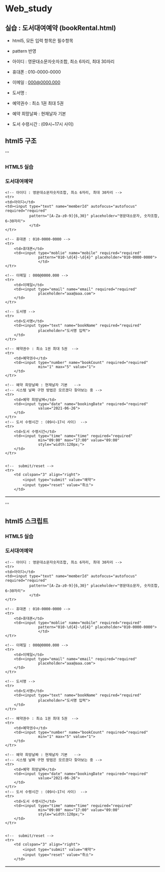 # Web_study
 
## 실습 : 도서대여예약 (bookRental.html) 
 
 - html5, 모든 입력 항목은 필수항목 
 - pattern 반영 
 
 - 아이디 : 영문대소문자숫자조합, 최소 6자리, 최대 30자리
 - 휴대폰 : 010-0000-0000
 - 이메일 : 000@0000.000
 - 도서명 : 
 - 예약권수 : 최소 1권 최대 5권 
 - 예약 희망날짜 : 현재날자 기본 
 - 도서 수령시간 : (09시~17시 사이)
 
## html5 구조
 
'''
<!DOCTYPE html>
<html>
<head>
<meta charset="UTF-8">
<title>도서대여예약</title>
</head>
<body>
<h3>HTML5 실습</h3>
<h3>도서대여예약</h3>
<table border="1" cellspacing="5px" cellpadding="5px">
<form action ="joinResult.html" method="post">

	<!-- 아이디 : 영문대소문자숫자조합, 최소 6자리, 최대 30자리 -->
	<tr>
	<td>아이디</td>
	<td><input type="text" name="memberId" autofocus="autofocus" required="required"
			   pattern="[A-Za-z0-9]{6,30}" placeholder="영문대소문자, 숫자조합, 6~30자리">
			   </td>
	</tr>
	
	<!-- 휴대폰 : 010-0000-0000 -->	
	<tr>
		<td>휴대폰</td>
		<td><input type="moblie" name="mobile" required="required" 
				   pattern="010-\d{4}-\d{4}" placeholder="010-0000-0000">
				   </td>
	</tr>
	
	<!-- 이메일 : 000@0000.000 -->
	<tr>
		<td>이메일</td>
		<td><input type="email" name="email" required="required"
				   placeholder="aaa@aaa.com">
		</td>
	</tr>
	
	<!-- 도서명 -->
	<tr>
		<td>도서명</td>
		<td><input type="text" name="bookName" required="required"
				   placeholder="도서명 입력">
		</td>
	</tr>
			
	<!-- 예약권수 : 최소 1권 최대 5권  -->	
	<tr>
		<td>예약권수</td>
		<td><input type="number" name="bookCount" required="required"
				   min="1" max="5" value="1">
		</td>
	</tr>
		
	<!-- 예약 희망날짜 : 현재날자 기본   -->
	<!-- 시스템 날짜 구현 방법은 모르겠다 찾아보는 중 -->
	<tr>
		<td>예약 희망날짜</td>
		<td><input type="date" name="bookingDate" required="required" 
				   value="2021-06-26">
		</td>
	</tr>	
	<!-- 도서 수령시간 : (09시~17시 사이)  -->		
	<tr>
		<td>도서 수령시간</td>
		<td><input type="time" name="time" required="required"
				   min="09:00" max="17:00" value="09:00"
				   style="width:120px;">
		</td>
	</tr>			
			
				   	
	<!--  submit/reset -->
	<tr>
		<td colspan="3" align="right">
			<input type="submit" value="예약">
			<input type="reset" value="취소">
		</td>

</form>

</table>


</body>
</html>
''' 

## html5 스크립트


<!DOCTYPE html>
<html>
<head>
<meta charset="UTF-8">
<title>도서대여예약</title>
</head>
<body>
<h3>HTML5 실습</h3>
<h3>도서대여예약</h3>
<table border="1" cellspacing="5px" cellpadding="5px">
<form action ="joinResult.html" method="post">

	<!-- 아이디 : 영문대소문자숫자조합, 최소 6자리, 최대 30자리 -->
	<tr>
	<td>아이디</td>
	<td><input type="text" name="memberId" autofocus="autofocus" required="required"
			   pattern="[A-Za-z0-9]{6,30}" placeholder="영문대소문자, 숫자조합, 6~30자리">
			   </td>
	</tr>
	
	<!-- 휴대폰 : 010-0000-0000 -->	
	<tr>
		<td>휴대폰</td>
		<td><input type="moblie" name="mobile" required="required" 
				   pattern="010-\d{4}-\d{4}" placeholder="010-0000-0000">
				   </td>
	</tr>
	
	<!-- 이메일 : 000@0000.000 -->
	<tr>
		<td>이메일</td>
		<td><input type="email" name="email" required="required"
				   placeholder="aaa@aaa.com">
		</td>
	</tr>
	
	<!-- 도서명 -->
	<tr>
		<td>도서명</td>
		<td><input type="text" name="bookName" required="required"
				   placeholder="도서명 입력">
		</td>
	</tr>
			
	<!-- 예약권수 : 최소 1권 최대 5권  -->	
	<tr>
		<td>예약권수</td>
		<td><input type="number" name="bookCount" required="required"
				   min="1" max="5" value="1">
		</td>
	</tr>
		
	<!-- 예약 희망날짜 : 현재날자 기본   -->
	<!-- 시스템 날짜 구현 방법은 모르겠다 찾아보는 중 -->
	<tr>
		<td>예약 희망날짜</td>
		<td><input type="date" name="bookingDate" required="required" 
				   value="2021-06-26">
		</td>
	</tr>	
	<!-- 도서 수령시간 : (09시~17시 사이)  -->		
	<tr>
		<td>도서 수령시간</td>
		<td><input type="time" name="time" required="required"
				   min="09:00" max="17:00" value="09:00"
				   style="width:120px;">
		</td>
	</tr>			
			
				   	
	<!--  submit/reset -->
	<tr>
		<td colspan="3" align="right">
			<input type="submit" value="예약">
			<input type="reset" value="취소">
		</td>

</form>

</table>


</body>
</html>


